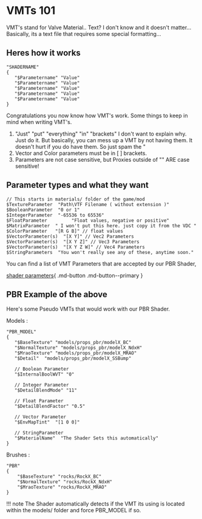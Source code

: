 # VMTs 101

VMT's stand for Valve Material.. Text?
I don't know and it doesn't matter...
Basically, its a text file that requires some special formatting...

## Heres how it works

```
"SHADERNAME"
{
   "$Parametername" "Value"
   "$Parametername" "Value"
   "$Parametername" "Value"
   "$Parametername" "Value"
   "$Parametername" "Value"
}
```

Congratulations you now know how VMT's work.
Some things to keep in mind when writing VMT's.

1. "Just" "put" "everything" "in" "brackets"
I don't want to explain why. Just do it.
But basically, you can mess up a VMT by not having them.
It doesn't hurt if you do have them. So just spam the "
2. Vector and Color parameters must be in [ ] brackets.
3. Parameters are not case sensitive, but Proxies outside of "" ARE case sensitive!

## Parameter types and what they want

```
// This starts in materials/ folder of the game/mod
$TextureParameter  "Path\VTF Filename ( without extension )"
$BooleanParameter  "0 or 1"
$IntegerParameter  "-65536 to 65536"
$FloatParameter         "Float values, negative or positive"
$MatrixParameter  " I won't put this here. just copy it from the VDC "
$ColorParameter   "[R G B]" // float values
$VectorParameter(s)  "[X Y]" // Vec2 Parameters
$VectorParameter(s)  "[X Y Z]" // Vec3 Parameters
$VectorParameter(s)  "[X Y Z W]" // Vec4 Parameters
$StringParameters  "You won't really see any of these, anytime soon."
```

You can find a list of VMT Parameters that are accepted by our PBR Shader,

[shader parameters](PBR_Parameters.md){ .md-button .md-button--primary }

## PBR Example of the above

Here's some Pseudo VMTs that would work with our PBR Shader.

Models :

```
"PBR_MODEL"
{
   "$BaseTexture" "models/props_pbr/modelX_BC"
   "$NormalTexture" "models/props_pbr/modelX_NdxH"
   "$MraoTexture" "models/props_pbr/modelX_MRAO"
   "$Detail"  "models/props_pbr/modelX_SSBump"
   
   // Boolean Parameter
   "$InternalBoolWVT" "0"
   
   // Integer Parameter
   "$DetailBlendMode" "11"
   
   // Float Parameter
   "$DetailBlendFactor" "0.5"
   
   // Vector Parameter
   "$EnvMapTint"  "[1 0 0]"
   
   // StringParameter
   "$MaterialName"  "The Shader Sets this automatically"
}
```

Brushes :

```
"PBR"
{
    "$BaseTexture" "rocks/RockX_BC"
    "$NormalTexture" "rocks/RockX_NdxH"
    "$MraoTexture" "rocks/RockX_MRAO"
}
```

!!! note 
    The Shader automatically detects if the VMT its using is located within the models/ folder and force PBR_MODEL if so.
